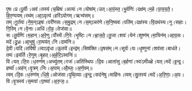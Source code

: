 

  
ए॒षः।प्र।पू॒र्वीः।अव॑।तस्य॑।च॒म्रिषः॑।अत्यः॑।न।योषा॑म्।उत्।अ॒यं॒स्त॒।भु॒र्वणिः॑।दक्ष॑म्।म॒हे।पा॒य॒य॒ते॒।हि॒र॒ण्ययम्।रथ॑म्।आ॒ऽवृत्य॑।हरि॑ऽयोगम्।ऋभ्व॑सम्॥  
तम्।गू॒र्तयः॑।ने॒म॒न्ऽइषः॑।परी॑णसः।स॒मु॒द्रम्।न।स॒म्ऽचर॑णे।स॒नि॒ष्यवः॑।पति॑म्।दक्ष॑स्य।वि॒दथ॑स्य।नु।सहाः।गि॒रिम्।न।वे॒नाः।अधि॑।रो॒ह॒।तेज॑सा॥  
सः।तु॒र्वणिः॑।म॒हान्।अ॒रे॒णु।पौंस्ये॑।गि॒रेः।भृ॒ष्टिः।न।भ्रा॒ज॒ते॒।तु॒जा।शवः॑।येन॑।शुष्ण॑म्।मा॒यिन॑म्।आ॒य॒सः।मदे॑।दु॒ध्रः।आ॒भूषु॑।रा॒मय॑त्।नि।दाम॑नि॥  
दे॒वी।यदि॑।तवि॑षी।त्वाऽवृ॑धा।ऊ॒तये॑।इन्द्र॑म्।सिष॑क्ति।उ॒षस॑म्।न।सूर्यः॑।यः।धृ॒ष्णुना॑।शव॑सा।बाध॑ते।तमः॑।इय॑र्ति।रे॒णुम्।बृ॒हत्।अ॒र्ह॒रि॒ऽस्वनिः॑॥  
वि।यत्।ति॒रः।ध॒रुण॑म्।अच्यु॑तम्।रजः॑।अति॑स्थिपः।दि॒वः।आता॑सु।ब॒र्हणा॑।स्वः॑ऽमीळ्हे।यत्।मदे॑।इ॒न्द्र॒।हर्ष्या॑।अह॑न्।वृ॒त्रम्।निः।अ॒पाम्।औ॒ब्जः॒।अ॒र्ण॒वम्॥  
त्वम्।दि॒वः।ध॒रुण॑म्।धि॒षे॒।ओज॑सा।पृ॒थि॒व्याः।इ॒न्द्र॒।सद॑नेषु।माहि॑नः।त्वम्।सु॒तस्य॑।मदे॑।अ॒रि॒णाः॒।अ॒पः।वि।वृ॒त्रस्य॑।स॒मया॑।पा॒ष्या॑।अ॒रु॒जः॒॥  

